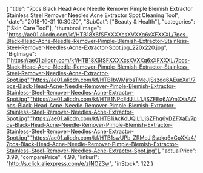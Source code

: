 {
	"title": "7pcs Black Head Acne Needle Remover Pimple Blemish Extractor Stainless Steel Remover Needles Acne Extractor Spot Cleaning Tool",
	"date": "2018-10-31 10:30:20",
	"SubCat": ["Beauty & Health"],
	"categories": ["Skin Care Tool"],
	"thumbnailImage": "https://ae01.alicdn.com/kf/HTB18X6fSFXXXXcsXVXXq6xXFXXXL/7pcs-Black-Head-Acne-Needle-Remover-Pimple-Blemish-Extractor-Stainless-Steel-Remover-Needles-Acne-Extractor-Spot.jpg_220x220.jpg",
	"BigImage": ["https://ae01.alicdn.com/kf/HTB18X6fSFXXXXcsXVXXq6xXFXXXL/7pcs-Black-Head-Acne-Needle-Remover-Pimple-Blemish-Extractor-Stainless-Steel-Remover-Needles-Acne-Extractor-Spot.jpg","https://ae01.alicdn.com/kf/HTB1bWMjrbsTMeJjSszdq6AEupXa1/7pcs-Black-Head-Acne-Needle-Remover-Pimple-Blemish-Extractor-Stainless-Steel-Remover-Needles-Acne-Extractor-Spot.jpg","https://ae01.alicdn.com/kf/HTB1NPcEdJ.LL1JjSZFEq6AVmXXaA/7pcs-Black-Head-Acne-Needle-Remover-Pimple-Blemish-Extractor-Stainless-Steel-Remover-Needles-Acne-Extractor-Spot.jpg","https://ae01.alicdn.com/kf/HTB1iAcKdUQIL1JjSZFhq6yDZFXaD/7pcs-Black-Head-Acne-Needle-Remover-Pimple-Blemish-Extractor-Stainless-Steel-Remover-Needles-Acne-Extractor-Spot.jpg","https://ae01.alicdn.com/kf/HTB1swUPb_ZRMeJjSspkq6xGpXXa4/7pcs-Black-Head-Acne-Needle-Remover-Pimple-Blemish-Extractor-Stainless-Steel-Remover-Needles-Acne-Extractor-Spot.jpg"],
	"actualPrice": 3.99,
	"comparePrice": 4.99,
	"linkurl": "http://s.click.aliexpress.com/e/zINOZ3w",
	"inStock": 122
}
